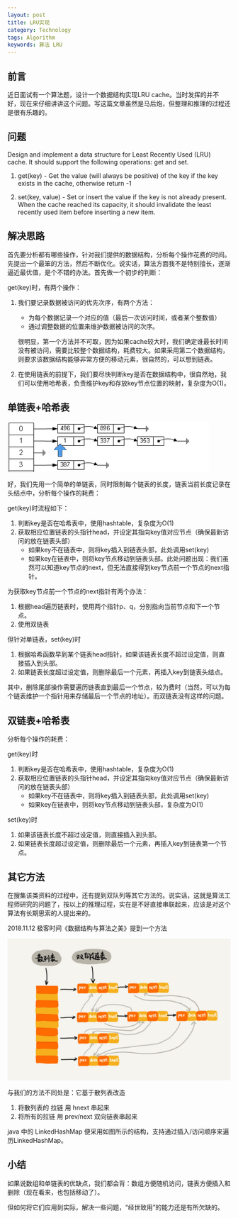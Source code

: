 ```yaml
---
layout: post
title: LRU实现
category: Technology
tags: Algorithm
keywords: 算法 LRU
---
```



## 前言 ##

近日面试有一个算法题，设计一个数据结构实现LRU cache。当时发挥的并不好，现在来仔细讲讲这个问题。写这篇文章虽然是马后炮，但整理和推理的过程还是很有乐趣的。

## 问题 ##

Design and implement a data structure for Least Recently Used (LRU) cache. It should support the following operations: get and set.

1. get(key) - Get the value (will always be positive) of the key if the key exists in the cache, otherwise return -1

2. set(key, value) - Set or insert the value if the key is not already present. When the cache reached its capacity, it should invalidate the least recently used item before inserting a new item.

## 解决思路 ##

首先要分析都有哪些操作，针对我们提供的数据结构，分析每个操作花费的时间。先提出一个最笨的方法，然后不断优化。说实话，算法方面我不是特别擅长，逐渐逼近最优值，是个不错的办法。首先做一个初步的判断：

get(key)时，有两个操作：

1. 我们要记录数据被访问的优先次序，有两个方法：
    - 为每个数据记录一个对应的值（最后一次访问时间，或者某个整数值）
    - 通过调整数据的位置来维护数据被访问的次序。

   	 很明显，第一个方法并不可取，因为如果cache较大时，我们确定谁最长时间没有被访问，需要比较整个数据结构，耗费较大。如果采用第二个数据结构，则要求该数据结构能够非常方便的移动元素，很自然的，可以想到链表。 

2. 在使用链表的前提下，我们要尽快判断key是否在数据结构中，很自然地，我们可以使用哈希表，负责维护key和存放key节点位置的映射，复杂度为O(1)。
 

## 单链表+哈希表 ##

![Alt text](/public/upload/algorithm/hashtable.png)

好，我们先用一个简单的单链表，同时限制每个链表的长度，链表当前长度记录在头结点中，分析每个操作的耗费：

get(key)时流程如下：

1. 判断key是否在哈希表中，使用hashtable，复杂度为O(1)
2. 获取相应位置链表的头指针head，并设定其指向key值对应节点（确保最新访问的放在链表头部）
    - 如果key不在链表中，则将key插入到链表头部，此处调用set(key)
    - 如果key在链表中，则将key节点移动到链表头部。此处问题出现：我们虽然可以知道key节点的next，但无法直接得到key节点前一个节点的next指针。

为获取key节点前一个节点的next指针有两个办法：

1. 根据head遍历链表时，使用两个指针p、q，分别指向当前节点和下一个节点。
2. 使用双链表

但针对单链表，set(key)时

1. 根据哈希函数早到某个链表head指针，如果该链表长度不超过设定值，则直接插入到头部。
2. 如果链表长度超过设定值，则删除最后一个元素，再插入key到链表头结点。

其中，删除尾部操作需要遍历链表直到最后一个节点，较为费时（当然，可以为每个链表维护一个指针用来存储最后一个节点的地址）。而双链表没有这样的问题。

## 双链表+哈希表 ##

分析每个操作的耗费：

get(key)时

1. 判断key是否在哈希表中，使用hashtable，复杂度为O(1)
2. 获取相应位置链表的头指针head，并设定其指向key值对应节点（确保最新访问的放在链表头部）
    - 如果key不在链表中，则将key插入到链表头部，此处调用set(key)
    - 如果key在链表中，则将key节点移动到链表头部，复杂度为O(1)

set(key)时

1. 如果该链表长度不超过设定值，则直接插入到头部。
2. 如果链表长度超过设定值，则删除最后一个元素，再插入key到链表第一个节点。

## 其它方法 

在搜集该类资料的过程中，还有提到双队列等其它方法的。说实话，这就是算法工程师研究的问题了，按以上的推理过程，实在是不好直接串联起来，应该是对这个算法有长期思索的人提出来的。

2018.11.12 极客时间《数据结构与算法之美》提到一个方法

![](/public/upload/algorithm/lru.JPG)

与我们的方法不同处是：它基于散列表改造

1. 将散列表的 拉链 用 hnext 串起来 
2. 将所有的拉链 用 prev/next 双向链表串起来

java 中的 LinkedHashMap 便采用如图所示的结构，支持通过插入/访问顺序来遍历LinkedHashMap。

## 小结 
如果说数组和单链表的优缺点，我们都会背：数组方便随机访问，链表方便插入和删除（现在看来，也包括移动了）。

但如何将它们应用到实际，解决一些问题，“经世致用”的能力还是有所欠缺的。